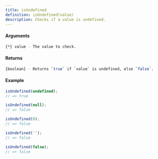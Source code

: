 ```yaml
---
title: isUndefined
definition: isUndefined(value)
description: Checks if a value is undefined.
---
```



#### Arguments


```bash
{*} value - The value to check.
```


#### Returns


```bash
{boolean} - Returns `true` if `value` is undefined, else `false`.
```


#### Example


```ts
isUndefined(undefined);
// => true

isUndefined(null);
// => false

isUndefined(0);
// => false

isUndefined('');
// => false

isUndefined(false);
// => false
```
